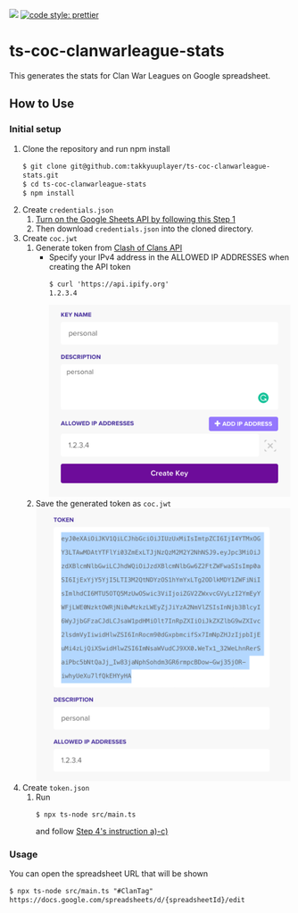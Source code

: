 ![](https://github.com/takkyuuplayer/ts-coc-clanwarleague-stats/workflows/CI/badge.svg)
[![code style: prettier](https://img.shields.io/badge/code_style-prettier-ff69b4.svg?style=flat-square)](https://github.com/prettier/prettier)

# ts-coc-clanwarleague-stats

This generates the stats for Clan War Leagues on Google spreadsheet.

## How to Use

### Initial setup

1. Clone the repository and run npm install
   ```
   $ git clone git@github.com:takkyuuplayer/ts-coc-clanwarleague-stats.git
   $ cd ts-coc-clanwarleague-stats
   $ npm install
   ```
1. Create `credentials.json`
   1. [Turn on the Google Sheets API by following this Step 1](https://developers.google.com/sheets/api/quickstart/nodejs#step_1_turn_on_the)
   1. Then download `credentials.json` into the cloned directory.
1. Create `coc.jwt`
   1. Generate token from [Clash of Clans API](https://developer.clashofclans.com/#/getting-started)
      * Specify your IPv4 address in the ALLOWED IP ADDRESSES when creating the API token
         ```
         $ curl 'https://api.ipify.org'
         1.2.3.4
         ```
         ![CoC API token](./docs/coc.png)
    2. Save the generated token as `coc.jwt`
         ![CoC API token](./docs/coc2.png)
1. Create `token.json`
   1. Run
      ```
      $ npx ts-node src/main.ts
      ```
      and follow [Step 4's instruction a)-c)](https://developers.google.com/sheets/api/quickstart/nodejs#step_4_run_the_sample)

### Usage

You can open the spreadsheet URL that will be shown

```
$ npx ts-node src/main.ts "#ClanTag"
https://docs.google.com/spreadsheets/d/{spreadsheetId}/edit
```